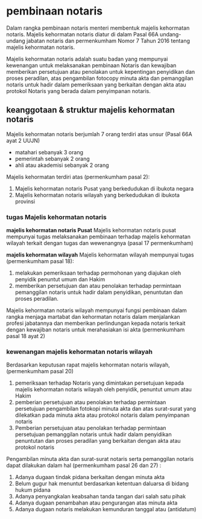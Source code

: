 # pembinaan notaris

Dalam rangka pembinaan notaris menteri membentuk majelis kehormatan notaris. Majelis kehormatan notaris diatur di dalam Pasal 66A undang-undang jabatan notaris dan permenkumham Nomor 7 Tahun 2016 tentang majelis kehormatan notaris.

Majelis kehormatan notaris adalah suatu badan yang mempunyai kewenangan untuk melaksanakan pembinaan Notaris dan kewajiban memberikan persetujuan atau penolakan untuk kepentingan penyidikan dan proses peradilan, atas pengambilan fotocopy minuta akta dan pemanggilan notaris untuk hadir dalam pemeriksaan yang berkaitan dengan akta atau protokol Notaris yang berada dalam penyimpanan notaris.

## keanggotaan & struktur majelis kehormatan notaris
Majelis kehormatan notaris berjumlah 7 orang terdiri atas unsur (Pasal 66A ayat 2 UUJN)
- matahari sebanyak 3 orang
- pemerintah sebanyak 2 orang
- ahli atau akademisi sebanyak 2 orang

Majelis kehormatan terdiri atas (permenkumham pasal 2):
1. Majelis kehormatan notaris Pusat yang berkedudukan di ibukota negara
2. Majelis kehormatan notaris wilayah yang berkedudukan di ibukota provinsi

### tugas Majelis kehormatan notaris

__majelis kehormatan notaris Pusat__
Majelis kehormatan notaris pusat mempunyai tugas melaksanakan pembinaan terhadap majelis kehormatan wilayah terkait dengan tugas dan wewenangnya (pasal 17 permenkumham)

__majelis kehormatan wilayah__
Majelis kehormatan wilayah mempunyai tugas (permenkumham pasal 18):
1. melakukan pemeriksaan terhadap permohonan yang diajukan oleh penyidik penuntut umum dan Hakim
2. memberikan persetujuan dan atau penolakan terhadap permintaan pemanggilan notaris untuk hadir dalam penyidikan, penuntutan dan proses peradilan.

Majelis kehormatan notaris wilayah mempunyai fungsi pembinaan dalam rangka menjaga martabat dan kehormatan notaris dalam menjalankan profesi jabatannya dan memberikan perlindungan kepada notaris terkait dengan kewajiban notaris untuk merahasiakan isi akta (permenkumham pasal 18 ayat 2)

### kewenangan majelis kehormatan notaris wilayah

Berdasarkan keputusan rapat majelis kehormatan notaris wilayah, (permenkumham pasal 20)

1. pemeriksaan terhadap Notaris yang dimintakan persetujuan kepada majelis kehormatan notaris wilayah oleh penyidik, penuntut umum atau Hakim
2. pemberian persetujuan atau penolakan terhadap permintaan persetujuan pengambilan fotokopi minuta akta dan atas surat-surat yang dilekatkan pada minuta akta atau protokol notaris dalam penyimpanan notaris
3. Pemberian persetujuan atau penolakan terhadap permintaan persetujuan pemanggilan notaris untuk hadir dalam penyidikan penuntutan dan proses peradilan yang berkaitan dengan akta atau protokol notaris

Pengambilan minuta akta dan surat-surat notaris serta pemanggilan notaris dapat dilakukan dalam hal (permenkumham pasal 26 dan 27) :

1. Adanya dugaan tindak pidana berkaitan dengan minuta akta
2. Belum gugur hak menuntut berdasarkan ketentuan daluarsa di bidang hukum pidana
3. Adanya penyangkalan keabsahan tanda tangan dari salah satu pihak
4. Adanya dugaan penambahan atau pengurangan atas minuta akta
5. Adanya dugaan notaris melakukan kemunduran tanggal atau (antidatum)


